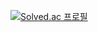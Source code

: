 [![Solved.ac
프로필](http://mazassumnida.wtf/api/v2/generate_badge?boj=takeny1998)](https://solved.ac/takeny1998)
